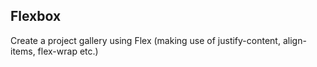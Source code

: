 ## Flexbox

Create a project gallery using Flex (making use of justify-content, align-items, flex-wrap etc.)
